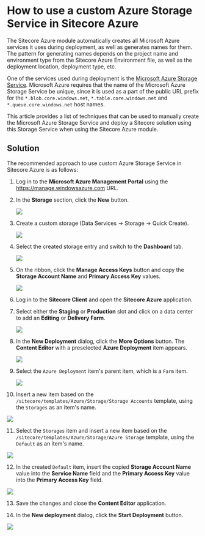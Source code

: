 # How to use a custom Azure Storage Service in Sitecore Azure

The Sitecore Azure module automatically creates all Microsoft Azure services it uses during deployment, as well as generates names for them. The pattern for generating names depends on the project name and environment type from the Sitecore Azure Environment file, as well as the deployment location, deployment type, etc.

One of the services used during deployment is the [Microsoft Azure Storage Service](https://msdn.microsoft.com/en-us/library/azure/gg433040.aspx). Microsoft Azure requires that the name of the Microsoft Azure Storage Service be unique, since it is used as a part of the public URL prefix for the `*.blob.core.windows.net`, `*.table.core.windows.net` and `*.queue.core.windows.net` host names.

This article provides a list of techniques that can be used to manually create the Microsoft Azure Storage Service and deploy a Sitecore solution using this Storage Service when using the Sitecore Azure module.

## Solution

The recommended approach to use custom Azure Storage Service in Sitecore Azure is as follows:

1. Log in to the **Microsoft Azure Management Portal** using the https://manage.windowsazure.com URL.

2. In the **Storage** section, click the **New** button.

   ![](./media/how-to-use-a-custom-azure-storage-service-in-sitecore-azure/AzureManagementPortal-01.png)

3. Create a custom storage (Data Services -> Storage -> Quick Create).

   ![](./media/how-to-use-a-custom-azure-storage-service-in-sitecore-azure/AzureManagementPortal-02.png)

4. Select the created storage entry and switch to the **Dashboard** tab.

   ![](./media/how-to-use-a-custom-azure-storage-service-in-sitecore-azure/AzureManagementPortal-03.png)

5. On the ribbon, click the **Manage Access Keys** button and copy the **Storage Account Name** and **Primary Access Key** values.

   ![](./media/how-to-use-a-custom-azure-storage-service-in-sitecore-azure/AzureManagementPortal-04.png)
   
6. Log in to the **Sitecore Client** and open the **Sitecore Azure** application.

7. Select either the **Staging** or **Production** slot and click on a data center to add an **Editing** or **Delivery Farm**.

   ![](./media/how-to-use-a-custom-azure-storage-service-in-sitecore-azure/SitecoreAzure-01.png)

8. In the **New Deployment** dialog, click the **More Options** button. The **Content Editor** with a preselected **Azure Deployment** item appears.

   ![](./media/how-to-use-a-custom-azure-storage-service-in-sitecore-azure/SitecoreAzure-02.png)

9. Select the `Azure Deployment` item's parent item, which is a `Farm` item.

   ![](./media/how-to-use-a-custom-azure-storage-service-in-sitecore-azure/SitecoreAzure-03.png)
   
10. Insert a new item based on the `/sitecore/templates/Azure/Storage/Storage Accounts` template, using the `Storages` as an item's name.

   ![](./media/how-to-use-a-custom-azure-storage-service-in-sitecore-azure/SitecoreAzure-04.png)
	
11. Select the `Storages` item and insert a new item based on the `/sitecore/templates/Azure/Storage/Azure Storage` template, using the `Default` as an item's name.

   ![](./media/how-to-use-a-custom-azure-storage-service-in-sitecore-azure/SitecoreAzure-05.png)
   
12. In the created `Default` item, insert the copied **Storage Account Name** value into the **Service Name** field and the **Primary Access Key** value into the **Primary Access Key** field.

   ![](./media/how-to-use-a-custom-azure-storage-service-in-sitecore-azure/SitecoreAzure-06.png)
   
13. Save the changes and close the **Content Editor** application.

14. In the **New deployment** dialog, click the **Start Deployment** button.

   ![](./media/how-to-use-a-custom-azure-storage-service-in-sitecore-azure/SitecoreAzure-07.png)
